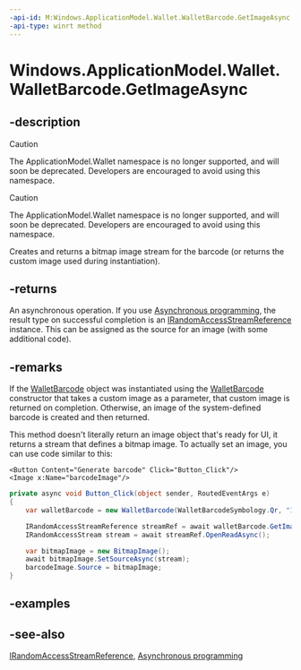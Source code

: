 ```yaml
---
-api-id: M:Windows.ApplicationModel.Wallet.WalletBarcode.GetImageAsync
-api-type: winrt method
---
```


<!-- Method syntax
public Windows.Foundation.IAsyncOperation<Windows.Storage.Streams.IRandomAccessStreamReference> GetImageAsync()
-->

# Windows.ApplicationModel.Wallet.WalletBarcode.GetImageAsync

## -description
> [!CAUTION]
> The ApplicationModel.Wallet namespace is no longer supported, and will soon be deprecated. Developers are encouraged to avoid using this namespace.

> [!CAUTION]
> The ApplicationModel.Wallet namespace is no longer supported, and will soon be deprecated. Developers are encouraged to avoid using this namespace.

Creates and returns a bitmap image stream for the barcode (or returns the custom image used during instantiation).

## -returns
An asynchronous operation. If you use [Asynchronous programming](/windows/uwp/threading-async/asynchronous-programming-universal-windows-platform-apps), the result type on successful completion is an [IRandomAccessStreamReference](../windows.storage.streams/irandomaccessstreamreference.md) instance. This can be assigned as the source for an image (with some additional code).
## -remarks
If the [WalletBarcode](walletbarcode.md) object was instantiated using the [WalletBarcode](walletbarcode_walletbarcode_199548425.md) constructor that takes a custom image as a parameter, that custom image is returned on completion. Otherwise, an image of the system-defined barcode is created and then returned.

This method doesn't literally return an image object that's ready for UI, it returns a stream that defines a bitmap image. To actually set an image, you can use code similar to this:

```xaml
<Button Content="Generate barcode" Click="Button_Click"/>
<Image x:Name="barcodeImage"/>
```

```csharp
private async void Button_Click(object sender, RoutedEventArgs e)
{
    var walletBarcode = new WalletBarcode(WalletBarcodeSymbology.Qr, "123123123123");

    IRandomAccessStreamReference streamRef = await walletBarcode.GetImageAsync();
    IRandomAccessStream stream = await streamRef.OpenReadAsync();

    var bitmapImage = new BitmapImage();
    await bitmapImage.SetSourceAsync(stream);
    barcodeImage.Source = bitmapImage;
}
```

## -examples

## -see-also
[IRandomAccessStreamReference](../windows.storage.streams/irandomaccessstreamreference.md), [Asynchronous programming](/windows/uwp/threading-async/asynchronous-programming-universal-windows-platform-apps)